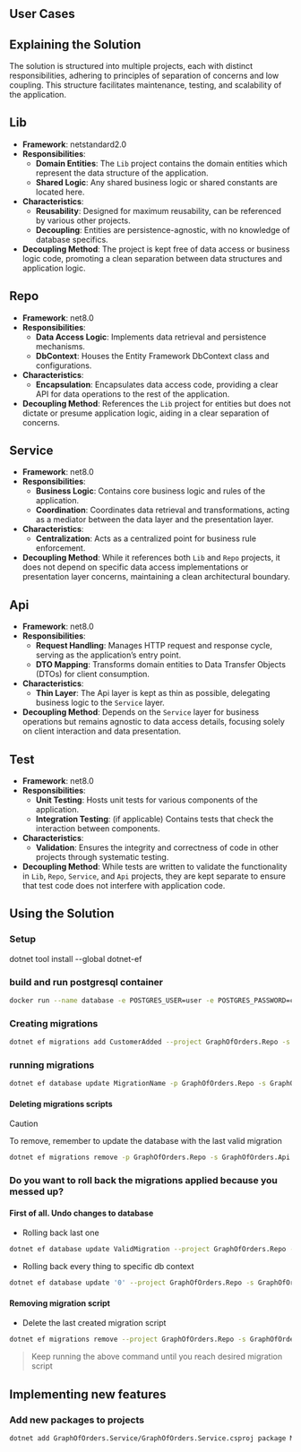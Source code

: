#

## User Cases

## Explaining the Solution

The solution is structured into multiple projects, each with distinct responsibilities, adhering to principles of separation of concerns and low coupling. This structure facilitates maintenance, testing, and scalability of the application.

## Lib

- **Framework**: netstandard2.0
- **Responsibilities**:
  - **Domain Entities**: The `Lib` project contains the domain entities which represent the data structure of the application.
  - **Shared Logic**: Any shared business logic or shared constants are located here.
- **Characteristics**:
  - **Reusability**: Designed for maximum reusability, can be referenced by various other projects.
  - **Decoupling**: Entities are persistence-agnostic, with no knowledge of database specifics.
- **Decoupling Method**: The project is kept free of data access or business logic code, promoting a clean separation between data structures and application logic.

## Repo

- **Framework**: net8.0
- **Responsibilities**:
  - **Data Access Logic**: Implements data retrieval and persistence mechanisms.
  - **DbContext**: Houses the Entity Framework DbContext class and configurations.
- **Characteristics**:
  - **Encapsulation**: Encapsulates data access code, providing a clear API for data operations to the rest of the application.
- **Decoupling Method**: References the `Lib` project for entities but does not dictate or presume application logic, aiding in a clear separation of concerns.

## Service

- **Framework**: net8.0
- **Responsibilities**:
  - **Business Logic**: Contains core business logic and rules of the application.
  - **Coordination**: Coordinates data retrieval and transformations, acting as a mediator between the data layer and the presentation layer.
- **Characteristics**:
  - **Centralization**: Acts as a centralized point for business rule enforcement.
- **Decoupling Method**: While it references both `Lib` and `Repo` projects, it does not depend on specific data access implementations or presentation layer concerns, maintaining a clean architectural boundary.

## Api

- **Framework**: net8.0
- **Responsibilities**:
  - **Request Handling**: Manages HTTP request and response cycle, serving as the application’s entry point.
  - **DTO Mapping**: Transforms domain entities to Data Transfer Objects (DTOs) for client consumption.
- **Characteristics**:
  - **Thin Layer**: The Api layer is kept as thin as possible, delegating business logic to the `Service` layer.
- **Decoupling Method**: Depends on the `Service` layer for business operations but remains agnostic to data access details, focusing solely on client interaction and data presentation.

## Test

- **Framework**: net8.0
- **Responsibilities**:
  - **Unit Testing**: Hosts unit tests for various components of the application.
  - **Integration Testing**: (if applicable) Contains tests that check the interaction between components.
- **Characteristics**:
  - **Validation**: Ensures the integrity and correctness of code in other projects through systematic testing.
- **Decoupling Method**: While tests are written to validate the functionality in `Lib`, `Repo`, `Service`, and `Api` projects, they are kept separate to ensure that test code does not interfere with application code.

## Using the Solution

### Setup

dotnet tool install --global dotnet-ef

### build and run postgresql container

```bash
docker run --name database -e POSTGRES_USER=user -e POSTGRES_PASSWORD=changeme -e POSTGRES_DB=graphdb -p 5432:5432 -v graphdbdata:/var/lib/postgresql/data:delegated -d postgres:alpine
```

### Creating migrations

```bash
dotnet ef migrations add CustomerAdded --project GraphOfOrders.Repo -s GraphOfOrders.Api --context OrdersContext --verbose
```

### running migrations

```bash
dotnet ef database update MigrationName -p GraphOfOrders.Repo -s GraphOfOrders.Api -c OrdersContext --verbose
```

#### Deleting migrations scripts
> [!CAUTION]
> To remove, remember to update the database with the last valid migration

```bash
dotnet ef migrations remove -p GraphOfOrders.Repo -s GraphOfOrders.Api -c OrdersContext --verbose
```

### Do you want to roll back the migrations applied because you messed up?
#### First of all. Undo changes to database

- Rolling back last one
```bash
dotnet ef database update ValidMigration --project GraphOfOrders.Repo -s GraphOfOrders.Api --context YourContext -v
```
- Rolling back every thing to specific db context
```bash
dotnet ef database update '0' --project GraphOfOrders.Repo -s GraphOfOrders.Api --context YourContext -v
```
#### Removing migration script

- Delete the last created migration script
```bash
dotnet ef migrations remove --project GraphOfOrders.Repo -s GraphOfOrders.Api --context AccountingContext -v 
```
> Keep running the above command until you reach desired migration script   

## Implementing new features

### Add new packages to projects

```bash
dotnet add GraphOfOrders.Service/GraphOfOrders.Service.csproj package Microsoft.Extensions.DependencyInjection
```

